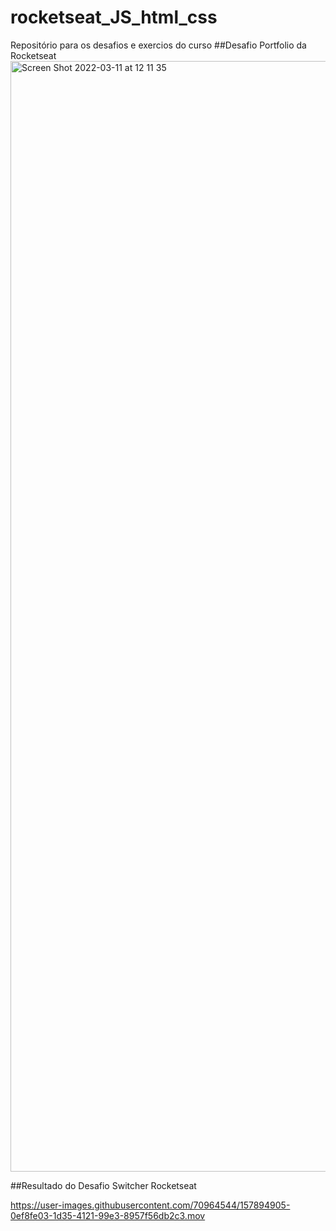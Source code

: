# rocketseat_JS_html_css
Repositório para os desafios e exercios do curso
##Desafio Portfolio da Rocketseat
<img width="1777" alt="Screen Shot 2022-03-11 at 12 11 35" src="https://user-images.githubusercontent.com/70964544/157894430-7ace3dca-f3eb-4a17-b218-7e84f06ed4e7.png">

##Resultado do Desafio Switcher Rocketseat




https://user-images.githubusercontent.com/70964544/157894905-0ef8fe03-1d35-4121-99e3-8957f56db2c3.mov

